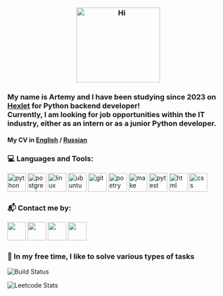 <h3 align="center"><img src="https://i.pinimg.com/originals/7c/9b/4b/7c9b4b6ff870e8c8a338a2c9e215622a.gif" alt="Hi" height=170 width=190/></h3>
<h3>My name is Artemy and I have been studying since 2023 on <a href="https://ru.hexlet.io/u/artemy_ablaev" target="_blank">Hexlet</a>
for Python backend developer! <br>Currently, I am looking for job opportunities within the IT industry, either as an intern or as a junior Python developer.</h3>
<h4>My CV in <a href="https://www.linkedin.com/in/artemy-ablaev-639a0523b/" target="_blank">English</a> / <a href="https://cv.hexlet.io/ru/resumes/3581" target="_blank">Russian</a></h4>

### 💻 Languages and Tools:
[<img src="https://cdn.simpleicons.org/python" title="python" alt="python" height="42" width="42" style="pointer-events: none;">](#)
[<img src="https://cdn.simpleicons.org/postgresql" title="postgresql" alt="postgresql" height="42" width="42" style="pointer-events: none;">](#)
[<img src="https://cdn.simpleicons.org/linux" title="linux" alt="linux" height="42" width="42" style="pointer-events: none;">](#)
[<img src="https://cdn.simpleicons.org/ubuntu" title="ubuntu" alt="ubuntu" height="42" width="42" style="pointer-events: none;">](#)
[<img src="https://cdn.simpleicons.org/git" title="git" alt="git" height="42" width="42" style="pointer-events: none;">](#)
[<img src="https://cdn.simpleicons.org/poetry" title="poetry" alt="poetry" height="42" width="42" style="pointer-events: none;">](#)
[<img src="https://cdn.simpleicons.org/make" title="make" alt="make" height="42" width="42" style="pointer-events: none;">](#)
[<img src="https://cdn.simpleicons.org/pytest" title="pytest" alt="pytest" height="42" width="42" style="pointer-events: none;">](#)
[<img src="https://cdn.simpleicons.org/html5" title="html" alt="html" height="42" width="42" style="pointer-events: none;">](#)
[<img src="https://cdn.simpleicons.org/css3" title="css" alt="css" height="42" width="42" style="pointer-events: none;">](#)

### 📬 Contact me by:
[<img src="https://cdn.simpleicons.org/gmail" height="42" width="42">](mailto:artemyablaev@gmail.com)
[<img src="https://cdn.simpleicons.org/telegram" height="42" width="42">](https://t.me/artemyablaev)
[<img src="https://cdn.simpleicons.org/habr" height="42" width="42">](https://career.habr.com/artemyaa)
[<img src="https://cdn.simpleicons.org/linkedin" height="42" width="42">](https://www.linkedin.com/in/artemy-ablaev-639a0523b/)

### 🧠 In my free time, I like to solve various types of tasks

![Build Status](https://www.codewars.com/users/ArtemyAA/badges/large)

![Leetcode Stats](https://leetcard.jacoblin.cool/ArtemyAA)


<!---
ArtemyAA/ArtemyAA is a ✨ special ✨ repository because its `README.md` (this file) appears on your GitHub profile.
You can click the Preview link to take a look at your changes.
--->
